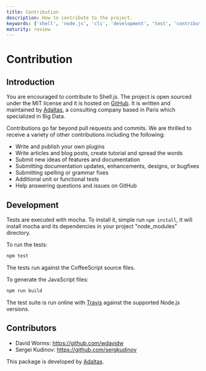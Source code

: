 ```yaml
---
title: Contribution
description: How to contribute to the project.
keywords: ['shell', 'node.js', 'cli', 'development', 'test', 'contributors', 'contribute']
maturity: review
---
```


# Contribution

## Introduction

You are encouraged to contribute to Shell.js. The project is open sourced under the MIT license and it is hosted on [GitHub](https://github.com/adaltas/node-shell). It is written and maintained by [Adaltas](https://www.adaltas.com/), a consulting company based in Paris which specialized in Big Data.

Contributions go far beyond pull requests and commits. We are thrilled to receive a variety of other contributions including the following:

* Write and publish your own plugins
* Write articles and blog posts, create tutorial and spread the words
* Submit new ideas of features and documentation
* Submitting documentation updates, enhancements, designs, or bugfixes
* Submitting spelling or grammar fixes
* Additional unit or functional tests
* Help answering questions and issues on GitHub

## Development

Tests are executed with mocha. To install it, simple run `npm install`, it will
install mocha and its dependencies in your project "node_modules" directory.

To run the tests:

```bash
npm test
```

The tests run against the CoffeeScript source files.

To generate the JavaScript files:

```bash
npm run build
```

The test suite is run online with [Travis](https://travis-ci.com) against the supported 
Node.js versions.

## Contributors

*   David Worms: <https://github.com/wdavidw>
*   Sergei Kudinov: <https://github.com/sergkudinov>

This package is developed by [Adaltas](http://www.adaltas.com).

